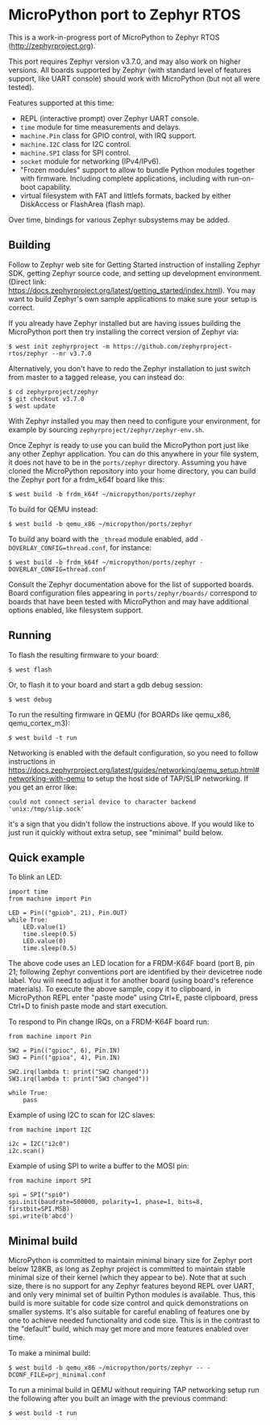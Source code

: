 MicroPython port to Zephyr RTOS
===============================

This is a work-in-progress port of MicroPython to Zephyr RTOS
(http://zephyrproject.org).

This port requires Zephyr version v3.7.0, and may also work on higher
versions.  All boards supported
by Zephyr (with standard level of features support, like UART console)
should work with MicroPython (but not all were tested).

Features supported at this time:

* REPL (interactive prompt) over Zephyr UART console.
* `time` module for time measurements and delays.
* `machine.Pin` class for GPIO control, with IRQ support.
* `machine.I2C` class for I2C control.
* `machine.SPI` class for SPI control.
* `socket` module for networking (IPv4/IPv6).
* "Frozen modules" support to allow to bundle Python modules together
  with firmware. Including complete applications, including with
  run-on-boot capability.
* virtual filesystem with FAT and littlefs formats, backed by either
  DiskAccess or FlashArea (flash map).

Over time, bindings for various Zephyr subsystems may be added.


Building
--------

Follow to Zephyr web site for Getting Started instruction of installing
Zephyr SDK, getting Zephyr source code, and setting up development
environment. (Direct link:
https://docs.zephyrproject.org/latest/getting_started/index.html).
You may want to build Zephyr's own sample applications to make sure your
setup is correct.

If you already have Zephyr installed but are having issues building the
MicroPython port then try installing the correct version of Zephyr via:

    $ west init zephyrproject -m https://github.com/zephyrproject-rtos/zephyr --mr v3.7.0

Alternatively, you don't have to redo the Zephyr installation to just
switch from master to a tagged release, you can instead do:

    $ cd zephyrproject/zephyr
    $ git checkout v3.7.0
    $ west update

With Zephyr installed you may then need to configure your environment,
for example by sourcing `zephyrproject/zephyr/zephyr-env.sh`.

Once Zephyr is ready to use you can build the MicroPython port just like any
other Zephyr application. You can do this anywhere in your file system, it does
not have to be in the `ports/zephyr` directory. Assuming you have cloned the
MicroPython repository into your home directory, you can build the Zephyr port
for a frdm_k64f board like this:

    $ west build -b frdm_k64f ~/micropython/ports/zephyr

To build for QEMU instead:

    $ west build -b qemu_x86 ~/micropython/ports/zephyr

To build any board with the `_thread` module enabled,
add `-DOVERLAY_CONFIG=thread.conf`, for instance:

    $ west build -b frdm_k64f ~/micropython/ports/zephyr -DOVERLAY_CONFIG=thread.conf

Consult the Zephyr documentation above for the list of
supported boards.  Board configuration files appearing in `ports/zephyr/boards/`
correspond to boards that have been tested with MicroPython and may have
additional options enabled, like filesystem support.

Running
-------

To flash the resulting firmware to your board:

    $ west flash

Or, to flash it to your board and start a gdb debug session:

    $ west debug

To run the resulting firmware in QEMU (for BOARDs like qemu_x86,
qemu_cortex_m3):

    $ west build -t run

Networking is enabled with the default configuration, so you need to follow
instructions in
https://docs.zephyrproject.org/latest/guides/networking/qemu_setup.html#networking-with-qemu
to setup the host side of TAP/SLIP networking. If you get an error like:

    could not connect serial device to character backend 'unix:/tmp/slip.sock'

it's a sign that you didn't follow the instructions above. If you would like
to just run it quickly without extra setup, see "minimal" build below.

Quick example
-------------

To blink an LED:

    import time
    from machine import Pin

    LED = Pin(("gpiob", 21), Pin.OUT)
    while True:
        LED.value(1)
        time.sleep(0.5)
        LED.value(0)
        time.sleep(0.5)

The above code uses an LED location for a FRDM-K64F board (port B, pin 21;
following Zephyr conventions port are identified by their devicetree node
label. You will need to adjust it for another board (using board's reference
materials). To execute the above sample, copy it to clipboard, in MicroPython
REPL enter "paste mode" using Ctrl+E, paste clipboard, press Ctrl+D to finish
paste mode and start execution.

To respond to Pin change IRQs, on a FRDM-K64F board run:

    from machine import Pin

    SW2 = Pin(("gpioc", 6), Pin.IN)
    SW3 = Pin(("gpioa", 4), Pin.IN)

    SW2.irq(lambda t: print("SW2 changed"))
    SW3.irq(lambda t: print("SW3 changed"))

    while True:
        pass

Example of using I2C to scan for I2C slaves:

    from machine import I2C

    i2c = I2C("i2c0")
    i2c.scan()

Example of using SPI to write a buffer to the MOSI pin:

    from machine import SPI

    spi = SPI("spi0")
    spi.init(baudrate=500000, polarity=1, phase=1, bits=8, firstbit=SPI.MSB)
    spi.write(b'abcd')


Minimal build
-------------

MicroPython is committed to maintain minimal binary size for Zephyr port
below 128KB, as long as Zephyr project is committed to maintain stable
minimal size of their kernel (which they appear to be). Note that at such
size, there is no support for any Zephyr features beyond REPL over UART,
and only very minimal set of builtin Python modules is available. Thus,
this build is more suitable for code size control and quick demonstrations
on smaller systems. It's also suitable for careful enabling of features
one by one to achieve needed functionality and code size. This is in the
contrast to the "default" build, which may get more and more features
enabled over time.

To make a minimal build:

    $ west build -b qemu_x86 ~/micropython/ports/zephyr -- -DCONF_FILE=prj_minimal.conf

To run a minimal build in QEMU without requiring TAP networking setup
run the following after you built an image with the previous command:

    $ west build -t run

